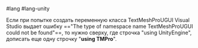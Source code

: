 #lang #lang-unity  

Если при попытке создать переменную класса TextMeshProUGUI Visual Studio выдает ошибку =="The type of namespace name TextMeshProUGUI could not be found"==, то нужно сверху, где строчка "using UnityEngine", дописать еще одну строчку "**using TMPro**".